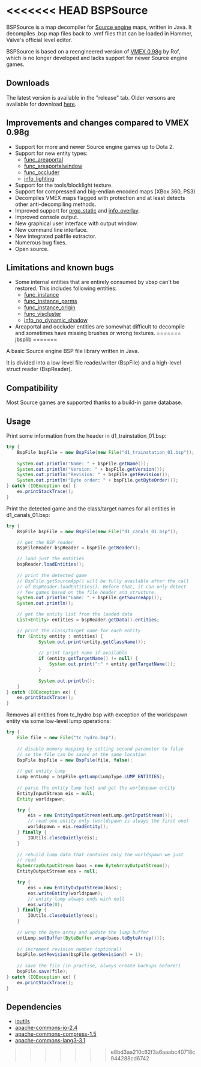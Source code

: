 <<<<<<< HEAD
BSPSource
=========

BSPSource is a map decompiler for [Source engine](http://developer.valvesoftware.com/wiki/Source) maps, written in Java.
It decompiles .bsp map files back to .vmf files that can be loaded in Hammer, Valve's official level editor.

BSPSource is based on a reengineered version of [VMEX 0.98g](http://www.bagthorpe.org/bob/cofrdrbob/vmex.html) by Rof, which is no longer developed and lacks
support for newer Source engine games.

Downloads
---------

The latest version is available in the "release" tab. Older versons are available for download [here](http://ata4.info/downloads/apps/bspsource/).

Improvements and changes compared to VMEX 0.98g
-----------------------------------------------

* Support for more and newer Source engine games up to Dota 2.
* Support for new entity types:
	* [func_areaportal](http://developer.valvesoftware.com/wiki/func_areaportal)
	* [func_areaportalwindow](http://developer.valvesoftware.com/wiki/func_areaportalwindow)
	* [func_occluder](http://developer.valvesoftware.com/wiki/func_occluder)
	* [info_lighting](http://developer.valvesoftware.com/wiki/info_lighting)
* Support for the tools/blocklight texture.
* Support for compressed and big-endian encoded maps (XBox 360, PS3)
* Decompiles VMEX maps flagged with protection and at least detects other anti-decompiling methods.
* Improved support for [prop_static](http://developer.valvesoftware.com/wiki/prop_static) and [info_overlay](http://developer.valvesoftware.com/wiki/info_overlay)</a>.
* Improved console output.
* New graphical user interface with output window.
* New command line interface.
* New integrated pakfile extractor.
* Numerous bug fixes.
* Open source.

Limitations and known bugs
--------------------------

* Some internal entities that are entirely consumed by vbsp can't be restored. This includes following entities:
	* [func_instance](http://developer.valvesoftware.com/wiki/func_instance)
	* [func_instance_parms](http://developer.valvesoftware.com/wiki/func_instance_parms)
	* [func_instance_origin](http://developer.valvesoftware.com/wiki/func_instance_origin)
	* [func_viscluster](http://developer.valvesoftware.com/wiki/func_viscluster)
	* [info_no_dynamic_shadow](http://developer.valvesoftware.com/wiki/info_no_dynamic_shadow)
* Areaportal and occluder entities are somewhat difficult to decompile and sometimes have missing brushes or wrong textures.
=======
jbsplib
=======

A basic Source engine BSP file library written in Java.

It is divided into a low-level file reader/writer (BspFile) and a high-level struct reader (BspReader).

Compatibility
-------------

Most Source games are supported thanks to a build-in game database.

Usage
-----

Print some information from the header in d1_trainstation_01.bsp:

```java
try {
	BspFile bspFile = new BspFile(new File("d1_trainstation_01.bsp"));
	
	System.out.println("Name: " + bspFile.getName());
	System.out.println("Version: " + bspFile.getVersion());
	System.out.println("Revision: " + bspFile.getRevision());
	System.out.println("Byte order: " + bspFile.getByteOrder());
} catch (IOException ex) {
	ex.printStackTrace();
}
```


Print the detected game and the class/target names for all entities in d1_canals_01.bsp:

```java
try {
	BspFile bspFile = new BspFile(new File("d1_canals_01.bsp"));

	// get the BSP reader
	BspFileReader bspReader = bspFile.getReader();

	// load just the entities
	bspReader.loadEntities();
	
	// print the detected game
	// BspFile.getSourceApp() will be fully available after the call
	// of BspReader.loadEntities(). Before that, it can only detect
	// few games based on the file header and structure.
	System.out.println("Game: " + bspFile.getSourceApp());
	System.out.println();

	// get the entity list from the loaded data
	List<Entity> entities = bspReader.getData().entities;

	// print the class/target name for each entity
	for (Entity entity : entities) {
			System.out.print(entity.getClassName());
			
			// print target name if available
			if (entity.getTargetName() != null) {
				System.out.print(":" + entity.getTargetName());
			}
			
			System.out.println();
	}
} catch (IOException ex) {
	ex.printStackTrace();
}
```

Removes all entities from tc_hydro.bsp with exception of the worldspawn entity via some low-level lump operations:

```java
try {
	File file = new File("tc_hydro.bsp");
	
	// disable memory mapping by setting second parameter to false
	// so the file can be saved at the same location
	BspFile bspFile = new BspFile(file, false);
	
	// get entity lump
	Lump entLump = bspFile.getLump(LumpType.LUMP_ENTITIES);
	
	// parse the entity lump text and get the worldspawn entity
	EntityInputStream eis = null;
	Entity worldspawn;

	try {
		eis = new EntityInputStream(entLump.getInputStream());
		// read one entity only (worldspawn is always the first one)
		worldspawn = eis.readEntity();
	} finally {
		IOUtils.closeQuietly(eis);
	}
	
	// rebuild lump data that contains only the worldspawn we just
	// read
	ByteArrayOutputStream baos = new ByteArrayOutputStream();
	EntityOutputStream eos = null;

	try {
		eos = new EntityOutputStream(baos);
		eos.writeEntity(worldspawn);
		// entity lump always ends with null
		eos.write(0);
	} finally {
		IOUtils.closeQuietly(eos);
	}
	
	// wrap the byte array and update the lump buffer
	entLump.setBuffer(ByteBuffer.wrap(baos.toByteArray()));
	
	// increment revision number (optional)
	bspFile.setRevision(bspFile.getRevision() + 1);
	
	// save the file (in practise, always create backups before!)
	bspFile.save(file);
} catch (IOException ex) {
	ex.printStackTrace();
}
```

Dependencies
------------

* [ioutils](https://github.com/ata4/ioutils)
* [apache-commons-io-2.4](http://commons.apache.org/io/)
* [apache-commons-compress-1.5](http://commons.apache.org/compress/)
* [apache-commons-lang3-3.1](http://commons.apache.org/cli/)
>>>>>>> e8bd3aa210c62f3a6aaabc40718c944288cd6742
